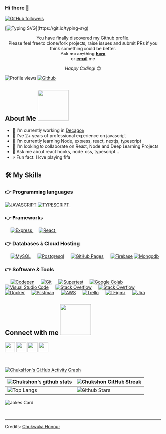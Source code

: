 
### Hi there 👋

[![GitHub followers](https://img.shields.io/github/followers/chukshon.svg?style=social&label=Followers)](https://github.com/chukshon?tab=followers)

[![Typing SVG](https://readme-typing-svg.herokuapp.com?font=Architects+Daughter&color=7AF79A&size=30&lines=Hey!+It's+Chukshon!;I'm+a+Javascript+Developer...)](https://git.io/typing-svg)

<div align="center">

You have finally discovered my Github profile. <br>
Please feel free to clone/fork projects, raise issues and submit PRs if you think something could be better. <br>
Ask me anything <a href="https://github.com/chukshon/chukshon/issues/new"><b>here</b></a><br>
or <a href="mailto:chukwukahonour@gmail.com"><b>email</b></a> me

<i>Happy Coding!</i> 😊

</div>

![Profile views](https://visitor-badge.glitch.me/badge?page_id=chukshon.chukshon)
[![Github](https://img.shields.io/github/followers/chukshon?label=Follow&style=social)](https://github.com/chukshon)

<!-- <div size='20px'> Hi! My name is Chukwuka Honour. Thank You for taking the time to view my GitHub Profile :smile: 
</div> -->

<h2> About Me <img src = "https://media0.giphy.com/media/KDDpcKigbfFpnejZs6/giphy.gif?cid=ecf05e47oy6f4zjs8g1qoiystc56cu7r9tb8a1fe76e05oty&rid=giphy.gif" width = 100px></h2>

 - 🔭 I’m currently working in <a href="www.decagon.com">Decagon</a>
 - 🌱 I've 2+ years of professional experience on javascript
 - 🌱 I’m currently learning Node, express, react, nextjs, typescript
 - 👯 I’m looking to collaborate on React, Node and Deep Learning Projects
 - 💬 Ask me about react hooks, node, css, typescript...
 - ⚡ Fun fact: I love playing fifa
  
  
  
## 🛠️ My Skills

### 👉 Programming languages

<p align="left"> 
  
  <a href="https://developer.mozilla.org/en-US/docs/Learn/JavaScript/First_steps/What_is_JavaScript">
    <img alt="JAVASCRIPT" src="https://img.shields.io/badge/Javascript-0175C2?style=for-the-badge&logo=dart&logoColor=white"/>
  </a>
  <a href="https://www.typescriptlang.org/">
    <img alt="TYPESCRIPT" src="https://img.shields.io/badge/Typescript-0175C2?style=for-the-badge&logo=dart&logoColor=white"/>
  </a>
&emsp;
</p>

### 👉 Frameworks
<p align="left"> 
&emsp;
  <a href="https://expressjs.com/" target="_blank"> 
     <img alt="Express" src="https://img.shields.io/badge/Express-02569B?style=for-the-badge&logo=flutter&logoColor=white">
   </a> 
  &emsp;
  <a href="https://reactjs.org/" target="_blank">
    <img alt="React" src="https://img.shields.io/badge/React-F7931E?style=for-the-badge&logo=scikit-learn&logoColor=white">
  </a> 
   &emsp;
</p>

### 👉 Databases & Cloud Hosting
<p align="left">
  &emsp;
    <a href="https://www.mysql.com/"><img alt="MySQL" src="https://img.shields.io/badge/MySQL-00000F?style=for-the-badge&logo=mysql&logoColor=white"></a>
  &emsp;
    <a href="https://www.sqlite.org/"><img alt="Postgresql" src ="https://img.shields.io/badge/POSTGRESQL-07405E?style=for-the-badge&logo=postgresql&logoColor=white"/></a>
  &emsp;
    <a href="https://www.github.com"><img alt="GitHub Pages" src="https://img.shields.io/badge/GitHub-100000?style=for-the-badge&logo=github&logoColor=white"></a>
  &emsp;
<a href="https://firebase.google.com/"><img alt="Firebase" src ="https://img.shields.io/badge/firebase-ffca28?style=for-the-badge&logo=firebase&logoColor=black"></a>
  <a href="https://www.mongodb.com//"><img alt="Mongodb" src ="https://img.shields.io/badge/mongodb-ffca28?style=for-the-badge&logo=mongodb&logoColor=black"></a>
 </p>
  
 </p>

 ### 👉 Software & Tools
 
<p>
  &emsp;
    <a href="#"><img alt="Codepen" src="https://img.shields.io/badge/Codepen-000000?style=for-the-badge&logo=codepen&logoColor=white"></a>
  &emsp;
    <a href="#"><img alt="Git" src="https://img.shields.io/badge/Git-F05032?style=for-the-badge&logo=git&logoColor=white"></a>
  &emsp;
    <a href="#"><img alt="Supertest" src="https://img.shields.io/badge/Linux-FCC624?style=for-the-badge&logo=linux&logoColor=black"></a>
  &emsp;
    <a href="#"><img alt="Google Colab" src="https://img.shields.io/badge/Colab-F9AB00?style=for-the-badge&logo=googlecolab&color=525252"></a>
  &emsp;
    <a href="#"><img alt="Visual Studio Code" src="https://img.shields.io/badge/Visual_Studio_Code-0078D4?style=for-the-badge&logo=visual%20studio%20code&logoColor=white"></a>
  &emsp;
    <a href="#"><img alt="Stack Overflow" src="https://img.shields.io/badge/Stack_Overflow-FE7A16?style=for-the-badge&logo=stack-overflow&logoColor=white"></a>
&emsp;
    <a href="#"><img alt="Stack Overflow" src="https://img.shields.io/badge/manjaro-35BF5C?style=for-the-badge&logo=manjaro&logoColor=white"></a>
    &emsp;
    <a href="#"><img alt="Docker" src="https://img.shields.io/badge/Docker-2CA5E0?style=for-the-badge&logo=docker&logoColor=white"></a>
     &emsp;
    <a href="#"><img alt="Postman" src="https://img.shields.io/badge/Postman-FF6C37?style=for-the-badge&logo=Postman&logoColor=white"></a>
     &emsp;
    <a href="#"><img alt="AWS" src="https://img.shields.io/badge/Amazon_AWS-232F3E?style=for-the-badge&logo=amazon-aws&logoColor=white"></a>
    &emsp;
    <a href="#"><img alt="Trello" src="https://img.shields.io/badge/Trello-0052CC?style=for-the-badge&logo=trello&logoColor=white"></a>
    &emsp;
     <a href="#"><img alt="TFigma" src="https://img.shields.io/badge/Figma-F24E1E?style=for-the-badge&logo=figma&logoColor=white"></a>
    &emsp; <a href="#"><img alt="Jira" src="https://img.shields.io/badge/Jira-0052CC?style=for-the-badge&logo=Jira&logoColor=white"></a>
    &emsp;
    
</p>
  

<h2> Connect with me <img src='https://raw.githubusercontent.com/ShahriarShafin/ShahriarShafin/main/Assets/handshake.gif' width="100px"> </h2>
<a href = 'https://www.linkedin.com/in/chukwukahonour/'> <img width = '32px' align= 'center' src="https://raw.githubusercontent.com/rahulbanerjee26/githubAboutMeGenerator/main/icons/linked-in-alt.svg"/></a> 
<a href = 'https://medium.com/@chukwukahonour'> <img width = '32px' align= 'center' src="https://raw.githubusercontent.com/rahulbanerjee26/githubAboutMeGenerator/main/icons/medium.svg"/></a> 
<a href = 'https://chukshondev.netlify.app/'> <img width = '32px' align= 'center' src="https://raw.githubusercontent.com/rahulbanerjee26/githubAboutMeGenerator/main/icons/portfolio.png"/></a> 
<a href = 'https://www.github.com/chukshon'> <img width = '32px' align= 'center' src="https://raw.githubusercontent.com/rahulbanerjee26/githubAboutMeGenerator/main/icons/github.svg"/></a>
  
<br>
<br>
  <br>
  
[![ChuksHon's GitHub Activity Graph](https://activity-graph.herokuapp.com/graph?username=chukshon&theme=tokyonight)](https://git.io/praveenscience)

| ![Chukshon's github stats](https://github-readme-stats.vercel.app/api?username=chukshon&show_icons=true&theme=tokyonight) | ![Chukshon GitHub Streak](https://github-readme-streak-stats.herokuapp.com/?user=Aditya664&theme=tokyonight) |
| --- | --- |
| ![Top Langs](https://github-readme-stats.vercel.app/api/top-langs/?username=Chukshon&theme=tokyonight) | ![Github Stars](https://github-readme-stats.vercel.app/api?username=Chukshon&show_icons=true&locale=en&count_private=true&hide_rank=true&custom_title=My%20GitHub%20Stats&disable_animations=true&theme=tokyonight) |

![Jokes Card](https://readme-jokes.vercel.app/api?theme=tokyonight)


<br>


-----
Credits: [Chukwuka Honour](https://github.com/chukshon)

